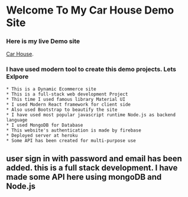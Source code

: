# Welcome To My Car House Demo Site

### Here is my live Demo site 
 [Car House](https://bi-cycle-showroom.web.app/).

### I have used modern tool to create this demo projects. Lets Exlpore

    * This is a Dynamic Ecommerce site
    * This is a full-stack web development Project
    * This time I used famous library Material UI
    * I used Modern React framework for client side
    * Also used Bootstrap to beautify the site 
    * I have used most popular javascript runtime Node.js as backend language
    * I used MongoDB for Database
    * This website's authentication is made by firebase
    * Deployed server at heroku 
    * Some API has been created for multi-purpose use

## user sign in with password and email has been added. this is a full stack development. I have made some API here using mongoDB and Node.js